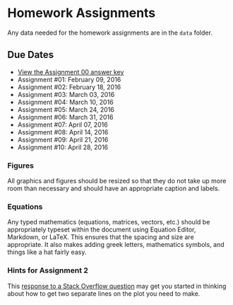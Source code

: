 Homework Assignments
=========

Any data needed for the homework assignments are in the `data` folder.

Due Dates
-------


- [View the Assignment 00 answer key](http://htmlpreview.github.com/?https://github.com/zief0002/EPsy-8251/blob/master/assigments/Assignment-00-Learning-R-AK.html)
- Assignment #01: February 09, 2016
- Assignment #02: February 18, 2016
- Assignment #03: March 03, 2016
- Assignment #04: March 10, 2016
- Assignment #05: March 24, 2016
- Assignment #06: March 31, 2016
- Assignment #07: April 07, 2016
- Assignment #08: April 14, 2016
- Assignment #09: April 21, 2016
- Assignment #10: April 28, 2016

<!--- See main page for calendar and due dates.-->
<!---- Assignment #11: December 15/14, 2015-->






### Figures

All graphics and figures should be resized so that they do not take up more room than necessary and should have an appropriate caption and labels.


### Equations

Any typed mathematics (equations, matrices, vectors, etc.) should be appropriately typeset within the document using Equation Editor, Markdown, or LaTeX. This ensures that the spacing and size are appropriate. It also makes adding greek letters, mathematics symbols, and things like a hat fairly easy. 


### Hints for Assignment 2

This [response to a Stack Overflow question](http://stackoverflow.com/questions/7476022/geom-point-and-geom-line-for-multiple-datasets-on-same-graph-in-ggplot2) may get you started in thinking about how to get two separate lines on the plot you need to make.


